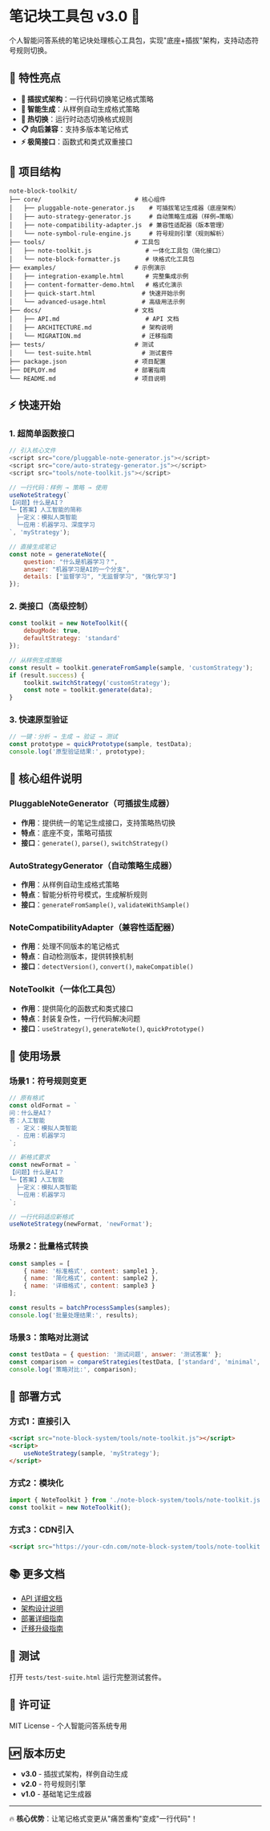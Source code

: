 # 笔记块工具包 v3.0 📝

个人智能问答系统的笔记块处理核心工具包，实现"底座+插拔"架构，支持动态符号规则切换。

## 🚀 特性亮点

- **🔌 插拔式架构**：一行代码切换笔记格式策略
- **🤖 智能生成**：从样例自动生成格式策略
- **🔄 热切换**：运行时动态切换格式规则
- **📋 向后兼容**：支持多版本笔记格式
- **⚡ 极简接口**：函数式和类式双重接口

## 📁 项目结构

```
note-block-toolkit/
├── core/                          # 核心组件
│   ├── pluggable-note-generator.js    # 可插拔笔记生成器（底座架构）
│   ├── auto-strategy-generator.js     # 自动策略生成器（样例→策略）
│   ├── note-compatibility-adapter.js  # 兼容性适配器（版本管理）
│   └── note-symbol-rule-engine.js     # 符号规则引擎（规则解析）
├── tools/                         # 工具包
│   ├── note-toolkit.js               # 一体化工具包（简化接口）
│   └── note-block-formatter.js       # 块格式化工具包
├── examples/                      # 示例演示
│   ├── integration-example.html      # 完整集成示例
│   ├── content-formatter-demo.html   # 格式化演示
│   ├── quick-start.html             # 快速开始示例
│   └── advanced-usage.html          # 高级用法示例
├── docs/                          # 文档
│   ├── API.md                        # API 文档
│   ├── ARCHITECTURE.md              # 架构说明
│   └── MIGRATION.md                 # 迁移指南
├── tests/                         # 测试
│   └── test-suite.html              # 测试套件
├── package.json                   # 项目配置
├── DEPLOY.md                      # 部署指南
└── README.md                      # 项目说明
```

## ⚡ 快速开始

### 1. 超简单函数接口

```javascript
// 引入核心文件
<script src="core/pluggable-note-generator.js"></script>
<script src="core/auto-strategy-generator.js"></script>
<script src="tools/note-toolkit.js"></script>

// 一行代码：样例 → 策略 → 使用
useNoteStrategy(`
【问题】什么是AI？
└─【答案】人工智能的简称
  ├─定义：模拟人类智能
  └─应用：机器学习、深度学习
`, 'myStrategy');

// 直接生成笔记
const note = generateNote({
    question: "什么是机器学习？",
    answer: "机器学习是AI的一个分支",
    details: ["监督学习", "无监督学习", "强化学习"]
});
```

### 2. 类接口（高级控制）

```javascript
const toolkit = new NoteToolkit({
    debugMode: true,
    defaultStrategy: 'standard'
});

// 从样例生成策略
const result = toolkit.generateFromSample(sample, 'customStrategy');
if (result.success) {
    toolkit.switchStrategy('customStrategy');
    const note = toolkit.generate(data);
}
```

### 3. 快速原型验证

```javascript
// 一键：分析 → 生成 → 验证 → 测试
const prototype = quickPrototype(sample, testData);
console.log('原型验证结果:', prototype);
```

## 🔧 核心组件说明

### PluggableNoteGenerator（可插拔生成器）
- **作用**：提供统一的笔记生成接口，支持策略热切换
- **特点**：底座不变，策略可插拔
- **接口**：`generate()`, `parse()`, `switchStrategy()`

### AutoStrategyGenerator（自动策略生成器）
- **作用**：从样例自动生成格式策略
- **特点**：智能分析符号模式，生成解析规则
- **接口**：`generateFromSample()`, `validateWithSample()`

### NoteCompatibilityAdapter（兼容性适配器）
- **作用**：处理不同版本的笔记格式
- **特点**：自动检测版本，提供转换机制
- **接口**：`detectVersion()`, `convert()`, `makeCompatible()`

### NoteToolkit（一体化工具包）
- **作用**：提供简化的函数式和类式接口
- **特点**：封装复杂性，一行代码解决问题
- **接口**：`useStrategy()`, `generateNote()`, `quickPrototype()`

## 🎯 使用场景

### 场景1：符号规则变更
```javascript
// 原有格式
const oldFormat = `
问：什么是AI？
答：人工智能
  - 定义：模拟人类智能
  - 应用：机器学习
`;

// 新格式要求
const newFormat = `
【问题】什么是AI？
└─【答案】人工智能
  ├─定义：模拟人类智能
  └─应用：机器学习
`;

// 一行代码适应新格式
useNoteStrategy(newFormat, 'newFormat');
```

### 场景2：批量格式转换
```javascript
const samples = [
    { name: '标准格式', content: sample1 },
    { name: '简化格式', content: sample2 },
    { name: '详细格式', content: sample3 }
];

const results = batchProcessSamples(samples);
console.log('批量处理结果:', results);
```

### 场景3：策略对比测试
```javascript
const testData = { question: '测试问题', answer: '测试答案' };
const comparison = compareStrategies(testData, ['standard', 'minimal', 'rich']);
console.log('策略对比:', comparison);
```

## 🔄 部署方式

### 方式1：直接引入
```html
<script src="note-block-system/tools/note-toolkit.js"></script>
<script>
    useNoteStrategy(sample, 'myStrategy');
</script>
```

### 方式2：模块化
```javascript
import { NoteToolkit } from './note-block-system/tools/note-toolkit.js';
const toolkit = new NoteToolkit();
```

### 方式3：CDN引入
```html
<script src="https://your-cdn.com/note-block-system/tools/note-toolkit.js"></script>
```

## 📚 更多文档

- [API 详细文档](docs/API.md)
- [架构设计说明](docs/ARCHITECTURE.md)
- [部署详细指南](DEPLOY.md)
- [迁移升级指南](docs/MIGRATION.md)

## 🧪 测试

打开 `tests/test-suite.html` 运行完整测试套件。

## 📄 许可证

MIT License - 个人智能问答系统专用

## 🆙 版本历史

- **v3.0** - 插拔式架构，样例自动生成
- **v2.0** - 符号规则引擎
- **v1.0** - 基础笔记生成器

---

🔥 **核心优势**：让笔记格式变更从"痛苦重构"变成"一行代码"！ 